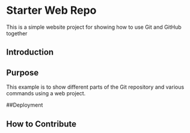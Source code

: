# Starter Web Repo

This is a simple website project for showing how to use Git and GitHub together

## Introduction

## Purpose

This example is to show different parts of the Git repository and various commands using a web project.

##Deployment

## How to Contribute
